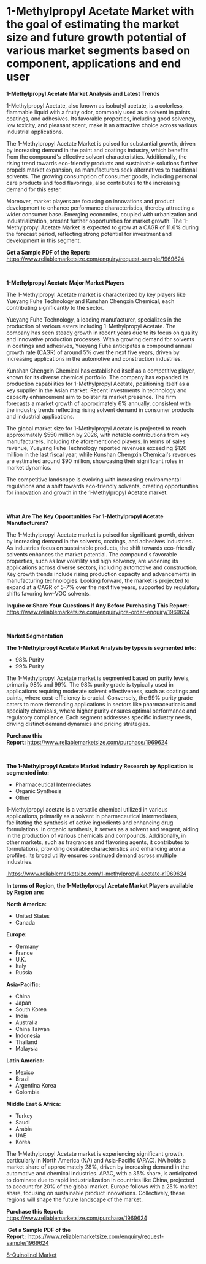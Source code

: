 <p><h1>1-Methylpropyl Acetate Market with the goal of estimating the market size and future growth potential of various market segments based on component, applications and end user</h1></p><p><strong>1-Methylpropyl Acetate Market Analysis and Latest Trends</strong></p>
<p><p>1-Methylpropyl Acetate, also known as isobutyl acetate, is a colorless, flammable liquid with a fruity odor, commonly used as a solvent in paints, coatings, and adhesives. Its favorable properties, including good solvency, low toxicity, and pleasant scent, make it an attractive choice across various industrial applications.</p><p>The 1-Methylpropyl Acetate Market is poised for substantial growth, driven by increasing demand in the paint and coatings industry, which benefits from the compound's effective solvent characteristics. Additionally, the rising trend towards eco-friendly products and sustainable solutions further propels market expansion, as manufacturers seek alternatives to traditional solvents. The growing consumption of consumer goods, including personal care products and food flavorings, also contributes to the increasing demand for this ester.</p><p>Moreover, market players are focusing on innovations and product development to enhance performance characteristics, thereby attracting a wider consumer base. Emerging economies, coupled with urbanization and industrialization, present further opportunities for market growth. The 1-Methylpropyl Acetate Market is expected to grow at a CAGR of 11.6% during the forecast period, reflecting strong potential for investment and development in this segment.</p></p>
<p><strong>Get a Sample PDF of the Report:&nbsp;</strong> <a href="https://www.reliablemarketsize.com/enquiry/request-sample/1969624?utm_campaign=1167&utm_medium=2&utm_source=Github&utm_content=ia&utm_term=04022025&utm_id=1-methylpropyl-acetate">https://www.reliablemarketsize.com/enquiry/request-sample/1969624</a></p>
<p>&nbsp;</p>
<p><strong>1-Methylpropyl Acetate Major Market Players</strong></p>
<p><p>The 1-Methylpropyl Acetate market is characterized by key players like Yueyang Fuhe Technology and Kunshan Chengxin Chemical, each contributing significantly to the sector. </p><p>Yueyang Fuhe Technology, a leading manufacturer, specializes in the production of various esters including 1-Methylpropyl Acetate. The company has seen steady growth in recent years due to its focus on quality and innovative production processes. With a growing demand for solvents in coatings and adhesives, Yueyang Fuhe anticipates a compound annual growth rate (CAGR) of around 5% over the next five years, driven by increasing applications in the automotive and construction industries.</p><p>Kunshan Chengxin Chemical has established itself as a competitive player, known for its diverse chemical portfolio. The company has expanded its production capabilities for 1-Methylpropyl Acetate, positioning itself as a key supplier in the Asian market. Recent investments in technology and capacity enhancement aim to bolster its market presence. The firm forecasts a market growth of approximately 6% annually, consistent with the industry trends reflecting rising solvent demand in consumer products and industrial applications.</p><p>The global market size for 1-Methylpropyl Acetate is projected to reach approximately $550 million by 2026, with notable contributions from key manufacturers, including the aforementioned players. In terms of sales revenue, Yueyang Fuhe Technology reported revenues exceeding $120 million in the last fiscal year, while Kunshan Chengxin Chemical's revenues are estimated around $90 million, showcasing their significant roles in market dynamics.</p><p>The competitive landscape is evolving with increasing environmental regulations and a shift towards eco-friendly solvents, creating opportunities for innovation and growth in the 1-Methylpropyl Acetate market.</p></p>
<p>&nbsp;</p>
<p><strong>What Are The Key Opportunities For 1-Methylpropyl Acetate Manufacturers?</strong></p>
<p><p>The 1-Methylpropyl Acetate market is poised for significant growth, driven by increasing demand in the solvents, coatings, and adhesives industries. As industries focus on sustainable products, the shift towards eco-friendly solvents enhances the market potential. The compound's favorable properties, such as low volatility and high solvency, are widening its applications across diverse sectors, including automotive and construction. Key growth trends include rising production capacity and advancements in manufacturing technologies. Looking forward, the market is projected to expand at a CAGR of 5-7% over the next five years, supported by regulatory shifts favoring low-VOC solvents.</p></p>
<p><strong>Inquire or Share Your Questions If Any Before Purchasing This Report:</strong> <a href="https://www.reliablemarketsize.com/enquiry/pre-order-enquiry/1969624?utm_campaign=1167&utm_medium=2&utm_source=Github&utm_content=ia&utm_term=04022025&utm_id=1-methylpropyl-acetate">https://www.reliablemarketsize.com/enquiry/pre-order-enquiry/1969624</a></p>
<p>&nbsp;</p>
<p><strong>Market Segmentation</strong></p>
<p><strong>The 1-Methylpropyl Acetate Market Analysis by types is segmented into:</strong></p>
<p><ul><li>98% Purity</li><li>99% Purity</li></ul></p>
<p><p>The 1-Methylpropyl Acetate market is segmented based on purity levels, primarily 98% and 99%. The 98% purity grade is typically used in applications requiring moderate solvent effectiveness, such as coatings and paints, where cost-efficiency is crucial. Conversely, the 99% purity grade caters to more demanding applications in sectors like pharmaceuticals and specialty chemicals, where higher purity ensures optimal performance and regulatory compliance. Each segment addresses specific industry needs, driving distinct demand dynamics and pricing strategies.</p></p>
<p><strong>Purchase this Report:&nbsp;</strong><a href="https://www.reliablemarketsize.com/purchase/1969624?utm_campaign=1167&utm_medium=2&utm_source=Github&utm_content=ia&utm_term=04022025&utm_id=1-methylpropyl-acetate">https://www.reliablemarketsize.com/purchase/1969624</a></p>
<p>&nbsp;</p>
<p><strong>The 1-Methylpropyl Acetate Market Industry Research by Application is segmented into:</strong></p>
<p><ul><li>Pharmaceutical Intermediates</li><li>Organic Synthesis</li><li>Other</li></ul></p>
<p><p>1-Methylpropyl acetate is a versatile chemical utilized in various applications, primarily as a solvent in pharmaceutical intermediates, facilitating the synthesis of active ingredients and enhancing drug formulations. In organic synthesis, it serves as a solvent and reagent, aiding in the production of various chemicals and compounds. Additionally, in other markets, such as fragrances and flavoring agents, it contributes to formulations, providing desirable characteristics and enhancing aroma profiles. Its broad utility ensures continued demand across multiple industries.</p></p>
<p><a href="https://www.reliablemarketsize.com/1-methylpropyl-acetate-r1969624?utm_campaign=1167&utm_medium=2&utm_source=Github&utm_content=ia&utm_term=04022025&utm_id=1-methylpropyl-acetate">&nbsp;https://www.reliablemarketsize.com/1-methylpropyl-acetate-r1969624</a></p>
<p><strong>In terms of Region, the 1-Methylpropyl Acetate Market Players available by Region are:</strong></p>
<p>
    <p> <strong> North America: </strong>
        <ul>
            <li>United States</li>
            <li>Canada</li>
        </ul>
        </p> 
    <p> <strong> Europe: </strong>
        <ul>
            <li>Germany</li>
            <li>France</li>
            <li>U.K.</li>
            <li>Italy</li>
            <li>Russia</li>
        </ul>
        </p> 
    <p> <strong> Asia-Pacific: </strong>
        <ul>
            <li>China</li>
            <li>Japan</li>
            <li>South Korea</li>
            <li>India</li>
            <li>Australia</li>
            <li>China Taiwan</li>
            <li>Indonesia</li>
            <li>Thailand</li>
            <li>Malaysia</li>
        </ul>
        </p> 
    <p> <strong> Latin America: </strong>
        <ul>
            <li>Mexico</li>
            <li>Brazil</li>
            <li>Argentina Korea</li>
            <li>Colombia</li>
        </ul>
        </p> 
    <p> <strong> Middle East & Africa: </strong>
        <ul>
            <li>Turkey</li>
            <li>Saudi</li>
            <li>Arabia</li>
            <li>UAE</li>
            <li>Korea</li>
        </ul>
    </p>
    </p>
<p><p>The 1-Methylpropyl Acetate market is experiencing significant growth, particularly in North America (NA) and Asia-Pacific (APAC). NA holds a market share of approximately 28%, driven by increasing demand in the automotive and chemical industries. APAC, with a 35% share, is anticipated to dominate due to rapid industrialization in countries like China, projected to account for 20% of the global market. Europe follows with a 25% market share, focusing on sustainable product innovations. Collectively, these regions will shape the future landscape of the market.</p></p>
<p><strong>Purchase this Report: </strong><a href="https://www.reliablemarketsize.com/purchase/1969624?utm_campaign=1167&utm_medium=2&utm_source=Github&utm_content=ia&utm_term=04022025&utm_id=1-methylpropyl-acetate">https://www.reliablemarketsize.com/purchase/1969624</a></p>
<p>&nbsp;<strong>Get a Sample PDF of the Report:&nbsp;&nbsp;</strong><a href="https://www.reliablemarketsize.com/enquiry/request-sample/1969624?utm_campaign=1167&utm_medium=2&utm_source=Github&utm_content=ia&utm_term=04022025&utm_id=1-methylpropyl-acetate">https://www.reliablemarketsize.com/enquiry/request-sample/1969624</a></p>
<p><strong></strong></p>
<p><p><a href="https://github.com/mabutironaldo/Market-Research-Report-List-7/blob/main/8-quinolinol-market.md?utm_campaign=1167&utm_medium=2&utm_source=Github&utm_content=ia&utm_term=04022025&utm_id=1-methylpropyl-acetate">8-Quinolinol Market</a></p></p>
